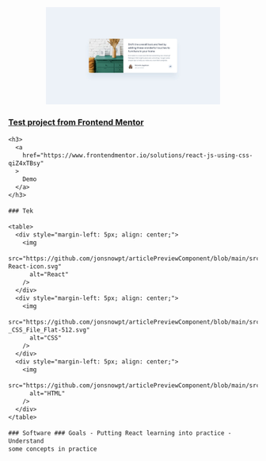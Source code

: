   <p align="center">
      <img
        src="./src/assets/frontendmentor_project-min.jpg"
        alt="Frontend Mentor Project 1"
        width="70%"
      />
    </p>
    <h3>
      <a
        href="https://www.frontendmentor.io/solutions/react-js-using-css-qiZ4xTBsy"
      >
        Test project from Frontend Mentor
      </a>
    </h3>

    <h3>
      <a
        href="https://www.frontendmentor.io/solutions/react-js-using-css-qiZ4xTBsy"
      >
        Demo
      </a>
    </h3>

    ### Tek

    <table>
      <div style="margin-left: 5px; align: center;">
        <img
          src="https://github.com/jonsnowpt/articlePreviewComponent/blob/main/src/assets/1280px-React-icon.svg"
          alt="React"
        />
      </div>
      <div style="margin-left: 5px; align: center;">
        <img
          src="https://github.com/jonsnowpt/articlePreviewComponent/blob/main/src/assets/23_-_CSS_File_Flat-512.svg"
          alt="CSS"
        />
      </div>
      <div style="margin-left: 5px; align: center;">
        <img
          src="https://github.com/jonsnowpt/articlePreviewComponent/blob/main/src/assets/760858_html_512x512.svg"
          alt="HTML"
        />
      </div>
    </table>

    ### Software ### Goals - Putting React learning into practice - Understand
    some concepts in practice
  </body>
</html>
